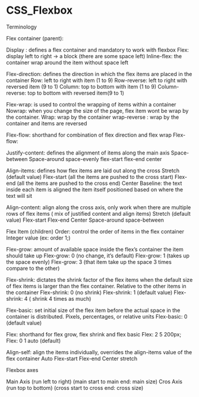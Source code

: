# CSS_Flexbox
Terminology

Flex container (parent): 

Display : defines a flex container and mandatory to work with flexbox
    Flex: display left to right -> a block (there are some space left)
    Inline-flex: the container wrap around the item without space left
    
Flex-direction: defines the direction in which the flex items are placed in the container
    Row: left to right with item (1 to 9)
    Row-reverse: left to right with reversed item (9 to 1)
    Column: top to bottom with item (1 to 9)
    Column-reverse: top to bottom with reversed item(9 to 1)
    
Flex-wrap: is used to control the wrapping of items within a container
    Nowrap: when you change the size of the page, flex item wont be wrap by the container.
    Wrap: wrap by the container
    wrap-reverse : wrap by the container and items are reversed
    
Flex-flow: shorthand for combination of flex direction and flex wrap
    Flex-flow: <flex-direction><flex-wrap>

Justify-content: defines the alignment of items along the main axis
    Space-between
    Space-around
    space-evenly
    flex-start
    flex-end
    center
    
Align-items: defines how flex items are laid out along the cross
    Stretch (default value)
    Flex-start (all the items are pushed to the cross start)
    Flex-end (all the items are pushed to the cross end)
    Center
    Baseline: the text inside each item is aligned the item itself positioned based on where the text will sit

Align-content: align along the cross axis, only work when there are multiple rows of flex items ( mix of justified content and align items)
    Stretch (default value)
    Flex-start
    Flex-end
    Center
    Space-around
    space-between
    
    
Flex Item (children)
    Order: control the order of items in the flex container
    Integer value (ex: order 1;)
    
Flex-grow: amount of available space inside the flex’s container the item should take up
    Flex-grow: 0 (no change, it’s default)
    Flex-grow: 1 (takes up the space evenly)
    Flex-grow: 3 (that item take up the space 3 times compare to the other)
    
Flex-shrink: dictates the shrink factor of the flex items when the default size of flex items is larger than the flex container. Relative to the other items in the container
    Flex-shrink: 0 (no shrink)
    Flex-shrink: 1 (default value)
    Flex-shrink: 4 ( shrink 4 times as much)
    
Flex-basic: set initial size of the flex item before the actual space in the container is distributed. Pixels, percentages, or relative units
    Flex-basic: 0 (default value)
    
Flex: shorthand for flex grow, flex shrink and flex basic
    Flex: 2 5 200px;
    Flex: 0 1 auto (default)
    
Align-self: align the items individually, overrides the align-items value of the flex container
    Auto
    Flex-start
    Flex-end
    Center
    stretch

Flexbox axes

Main Axis (run left to right)  (main start to main end: main size)
Cros Axis (run top to bottom) (cross start to cross end: cross size)


